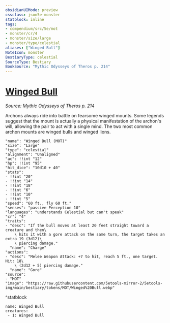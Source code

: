 ```yaml
---
obsidianUIMode: preview
cssclass: json5e-monster
statblock: inline
tags:
- compendium/src/5e/mot
- monster/cr/4
- monster/size/large
- monster/type/celestial
aliases: ["Winged Bull"]
NoteIcon: monster
BestiaryType: celestial
SourceType: Bestiary
BookSource: "Mythic Odysseys of Theros p. 214"
---
```

# [Winged Bull](2-Mechanics/CLI/bestiary/celestial/winged-bull-mot.md)
*Source: Mythic Odysseys of Theros p. 214*  

Archons always ride into battle on fearsome winged mounts. Some legends suggest that the mount is actually a physical manifestation of the archon's will, allowing the pair to act with a single mind. The two most common archon mounts are winged bulls and winged lions.

```statblock
"name": "Winged Bull (MOT)"
"size": "Large"
"type": "celestial"
"alignment": "Unaligned"
"ac": !!int "12"
"hp": !!int "95"
"hit_dice": "10d10 + 40"
"stats":
- !!int "20"
- !!int "14"
- !!int "18"
- !!int "6"
- !!int "10"
- !!int "5"
"speed": "60 ft., fly 60 ft."
"senses": "passive Perception 10"
"languages": "understands Celestial but can't speak"
"cr": "4"
"traits":
- "desc": "If the bull moves at least 20 feet straight toward a creature and then\
    \ hits it with a gore attack on the same turn, the target takes an extra 19 (3d12)\
    \ piercing damage."
  "name": "Charge"
"actions":
- "desc": "Melee Weapon Attack: +7 to hit, reach 5 ft., one target. Hit: 18\
    \ (2d12 + 5) piercing damage."
  "name": "Gore"
"source":
- "MOT"
"image": "https://raw.githubusercontent.com/5etools-mirror-2/5etools-img/main/bestiary/tokens/MOT/Winged%20Bull.webp"
```
^statblock

```encounter-table
name: Winged Bull
creatures:
 - 1: Winged Bull
```